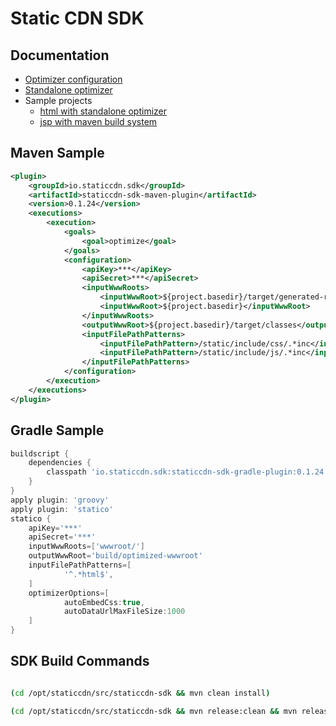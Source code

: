 Static CDN SDK
==============



Documentation
------------------
* [Optimizer configuration](https://github.com/mrduguo/staticcdn-sdk/blob/master/docs/Optimizer.md)
* [Standalone optimizer](https://github.com/mrduguo/staticcdn-sdk/blob/master/docs/StandaloneOptimizer.md)
* Sample projects
  * [html with standalone optimizer](https://github.com/mrduguo/staticcdn-sdk/tree/master/samples/html-standalone) 
  * [jsp with maven build system](https://github.com/mrduguo/staticcdn-sdk/tree/master/samples/jsp-maven) 


Maven Sample
------------------

```xml
<plugin>
    <groupId>io.staticcdn.sdk</groupId>
    <artifactId>staticcdn-sdk-maven-plugin</artifactId>
    <version>0.1.24</version>
    <executions>
        <execution>
            <goals>
                <goal>optimize</goal>
            </goals>
            <configuration>
                <apiKey>***</apiKey>
                <apiSecret>***</apiSecret>
                <inputWwwRoots>
                    <inputWwwRoot>${project.basedir}/target/generated-resource</inputWwwRoot>
                    <inputWwwRoot>${project.basedir}</inputWwwRoot>
                </inputWwwRoots>
                <outputWwwRoot>${project.basedir}/target/classes</outputWwwRoot>
                <inputFilePathPatterns>
                    <inputFilePathPattern>/static/include/css/.*inc</inputFilePathPattern>
                    <inputFilePathPattern>/static/include/js/.*inc</inputFilePathPattern>
                </inputFilePathPatterns>
            </configuration>
        </execution>
    </executions>
</plugin>
```


Gradle Sample
------------------

```Groovy
buildscript {
    dependencies {
        classpath 'io.staticcdn.sdk:staticcdn-sdk-gradle-plugin:0.1.24'
    }
}
apply plugin: 'groovy'
apply plugin: 'statico'
statico {
    apiKey='***'
    apiSecret='***'
    inputWwwRoots=['wwwroot/']
    outputWwwRoot='build/optimized-wwwroot'
    inputFilePathPatterns=[
            '^.*html$',
    ]
    optimizerOptions=[
            autoEmbedCss:true,
            autoDataUrlMaxFileSize:1000
    ]
}
```

SDK Build Commands
------------------

```sh

(cd /opt/staticcdn/src/staticcdn-sdk && mvn clean install)

(cd /opt/staticcdn/src/staticcdn-sdk && mvn release:clean && mvn release:prepare && mvn release:perform)

```
